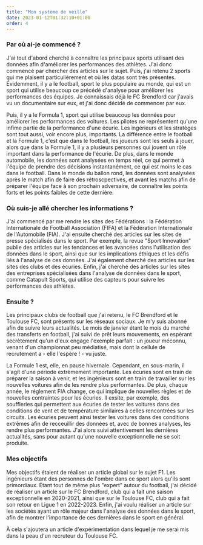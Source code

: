 ```yaml
---
title: "Mon système de veille"
date: 2023-01-12T01:32:10+01:00
order: 4
---
```


### Par où ai-je commencé ?

J'ai tout d'abord cherché à connaître les principaux sports utilisant des données afin d'améliorer les performances des athlètes. J'ai donc commencé par chercher des articles sur le sujet. Puis, j'ai retenu 2 sports qui me plaisent particulièrement et où les datas sont très présentes. Évidemment, il y a le football, sport le plus populaire au monde, qui est un sport qui utilise beaucoup ce précédé d'analyse pour améliorer les performances des équipes. Je connaissais déjà le FC Brendford car j'avais vu un documentaire sur eux, et j'ai donc décidé de commencer par eux.

Puis, il y a le Formula 1, sport qui utilise beaucoup les données pour améliorer les performances des voitures. Les pilotes ne représentent qu'une infime partie de la performance d'une écurie. Les ingérieurs et les stratèges sont tout aussi, voir encore plus, importants. La différence entre le football et la Formule 1, c'est que dans le football, les joueurs sont les seuls à jouer, alors que dans la Formule 1, il y a plusieurs personnes qui jouent un rôle important dans la performance de l'écurie. De plus, dans le monde automobile, les données sont analysées en temps réel, ce qui permet à l'équipe de prendre des décisions instantanément, ce qui est moins le cas dans le football. Dans le monde du ballon rond, les données sont analysées après le match afin de faire des rétroscpectives, et avant les matchs afin de préparer l'équipe face à son prochain adversaire, de connaître les points forts et les points faibles de cette dernière.

### Où suis-je allé chercher les informations ?

J'ai commencé par me rendre les sites des Fédérations : la Fédération Internationale de Football Association (FIFA) et la Fédération Internationale de l'Automobile (FIA). J'ai ensuite cherché des articles sur les sites de presse spécialisés dans le sport. Par exemple, la revue "Sport Innovation" publie des articles sur les tendances et les avancées dans l'utilisation des données dans le sport, ainsi que sur les implications éthiques et les défis liés à l'analyse de ces données. J'ai également cherché des articles sur les sites des clubs et des écuries. Enfin, j'ai cherché des articles sur les sites des entreprises spécialisées dans l'analyse de données dans le sport, comme Catapult Sports, qui utilise des capteurs pour suivre les performances des athlètes.

### Ensuite ?

Les principaux clubs de football que j'ai retenu, le FC Brendford et le Toulouse FC, sont présents sur les réseaux sociaux. Je m'y suis abonné afin de suivre leurs actualités. Le mois de janvier étant le mois du marché des transferts en football, j'ai suivi de prêt leurs mouvements, en espérant secrètement qu'un d'eux engage l'exemple parfait : un joueur méconnu, venant d'un championnat peu médiatisé, mais dont la cellule de recrutement a - elle l'espère ! - vu juste. 

La Formule 1 est, elle, en pause hivernale. Cependant, en sous-marin, il s'agit d'une période extrèmement importante. Les écuries sont en train de préparer la saison à venir, et les ingénieurs sont en train de travailler sur les nouvelles voitures afin de les rendre plus performantes. De plus, chaque année, le réglement FIA change, ce qui implique de nouvelles règles et de nouvelles contraintes pour les écuries. Il exsite, par exemple, des souffleries qui permettent aux écuries de tester les voitures dans des conditions de vent et de température similaires à celles rencontrées sur les circuits. Les écuries peuvent ainsi tester les voitures dans des conditions extrêmes afin de recceuillir des données et, avec de bonnes analyses, les rendre plus performantes. J'ai alors suivi attentivement les dernières actualités, sans pour autant qu'une nouvelle exceptionnelle ne se soit produite.

### Mes objectifs

Mes objectifs étaient de réaliser un article global sur le sujet F1. Les ingénieurs étant des personnes de l'ombre dans ce sport alors qu'ils sont primordiaux. Étant tout de même plus "expert" autour du football, j'ai décidé de réaliser un article sur le FC Brendford, club qui a fait une saison exceptionnelle en 2020-2021, ainsi que sur le Toulouse FC, club qui a fait son retour en Ligue 1 en 2022-2023. Enfin, j'ai voulu réaliser un article sur les sociétés ayant un rôle majeur dans l'analyse des données dans le sport, afin de montrer l'importance de ces dernières dans le sport en général.

À cela s'ajoutera un article d'expérimentation dans lequel je me serai mis dans la peau d'un recruteur du Toulouse FC.

